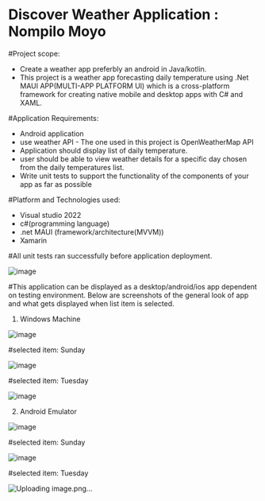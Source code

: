 # Discover Weather Application : Nompilo Moyo

#Project scope:
-  Create a weather app preferbly an android in Java/kotlin.
-  This project is a weather app forecasting daily temperature using .Net MAUI APP(MULTI-APP PLATFORM UI)  which is a cross-platform framework for creating native mobile and desktop apps with C# and XAML.

#Application Requirements:
-  Android application 
-  use weather API - The one used in this project is OpenWeatherMap API
-  Application should display list of daily temperature.
-  user should be able to view weather details for a specific day chosen from the daily temperatures
list.
-  Write unit tests to support the functionality of the components of your app as
far as possible

#Platform and Technologies used:
- Visual studio 2022
- c#(programming language)
- .net MAUI (framework/architecture(MVVM))
- Xamarin

#All unit tests ran successfully before application deployment.

![image](https://github.com/nompilo21/DiscoveryInsureWeatherApplication/assets/42342489/af60e7dc-1d8d-41cf-9587-f11b50e57bdc)


#This application can be displayed as a desktop/android/ios app dependent on testing environment. Below are screenshots of the general look of app and what gets displayed when list item is selected.


1. Windows Machine
   
![image](https://github.com/nompilo21/DiscoveryInsureWeatherApplication/assets/42342489/3e639863-33b5-4dac-a359-f83ff49df164)





#selected item: Sunday

![image](https://github.com/nompilo21/DiscoveryInsureWeatherApplication/assets/42342489/e06edb7f-f4fc-49ab-9daa-03ca29d3340a)





#selected item: Tuesday

![image](https://github.com/nompilo21/DiscoveryInsureWeatherApplication/assets/42342489/08f2e640-1ea5-471b-85fe-d6da2f415f9d)




2. Android Emulator

![image](https://github.com/nompilo21/DiscoveryInsureWeatherApplication/assets/42342489/9598b4eb-7058-4612-94fc-3a9ad0c781f8)


#selected item: Sunday

![image](https://github.com/nompilo21/DiscoveryInsureWeatherApplication/assets/42342489/097c7749-b6e8-457b-83a2-74766a11c877)


#selected item: Tuesday

![Uploading image.png…]()






